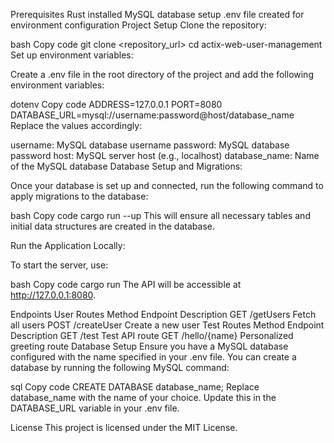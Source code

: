 Prerequisites
Rust installed
MySQL database setup
.env file created for environment configuration
Project Setup
Clone the repository:

bash
Copy code
git clone <repository_url>
cd actix-web-user-management
Set up environment variables:

Create a .env file in the root directory of the project and add the following environment variables:

dotenv
Copy code
ADDRESS=127.0.0.1
PORT=8080
DATABASE_URL=mysql://username:password@host/database_name
Replace the values accordingly:

username: MySQL database username
password: MySQL database password
host: MySQL server host (e.g., localhost)
database_name: Name of the MySQL database
Database Setup and Migrations:

Once your database is set up and connected, run the following command to apply migrations to the database:

bash
Copy code
cargo run --up
This will ensure all necessary tables and initial data structures are created in the database.

Run the Application Locally:

To start the server, use:

bash
Copy code
cargo run
The API will be accessible at http://127.0.0.1:8080.

Endpoints
User Routes
Method	Endpoint	Description
GET	/getUsers	Fetch all users
POST	/createUser	Create a new user
Test Routes
Method	Endpoint	Description
GET	/test	Test API route
GET	/hello/{name}	Personalized greeting route
Database Setup
Ensure you have a MySQL database configured with the name specified in your .env file. You can create a database by running the following MySQL command:

sql
Copy code
CREATE DATABASE database_name;
Replace database_name with the name of your choice. Update this in the DATABASE_URL variable in your .env file.

License
This project is licensed under the MIT License.